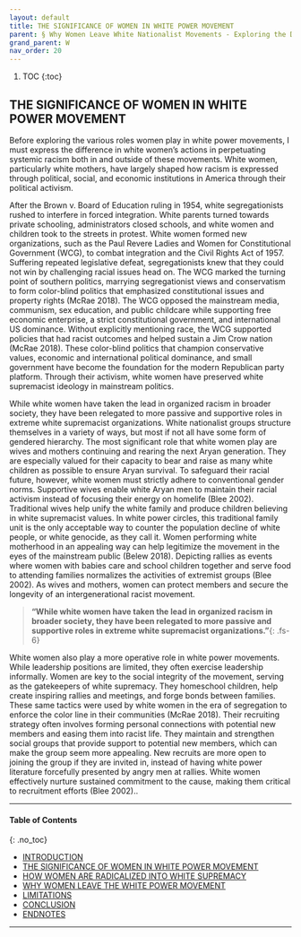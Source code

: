 ```yaml
---
layout: default
title: THE SIGNIFICANCE OF WOMEN IN WHITE POWER MOVEMENT
parent: § Why Women Leave White Nationalist Movements - Exploring the Deradicalization Process  
grand_parent: W
nav_order: 20 
---
```

<style>
.dont-break-out {
  /* These are technically the same, but use both */
  overflow-wrap: break-word;
  word-wrap: break-word;

     -ms-word-break: break-all;
  /* This is the dangerous one in WebKit, as it breaks things wherever */
  word-break: break-all;
  /* Instead use this non-standard one: */
  word-break: break-word;
}

.youtube-container {
    position: relative;
    width: 100%;
    height: 0;
    padding-bottom: 56.25%;
}
.youtube-video {
    position: absolute;
    top: 0;
    left: 0;
    width: 100%;
    height: 100%;
}

</style>

<div class="dont-break-out" markdown="1">

1. TOC
{:toc}

## THE SIGNIFICANCE OF WOMEN IN WHITE POWER MOVEMENT
Before exploring the various roles women play in white power movements, I must express the difference in white women’s actions in perpetuating systemic racism both in and outside of these movements. White women, particularly white mothers, have largely shaped how racism is expressed through political, social, and economic institutions in America through their political activism.

After the Brown v. Board of Education ruling in 1954, white segregationists rushed to interfere in forced integration. White parents turned towards private schooling, administrators closed schools, and white women and children took to the streets in protest. White women formed new organizations, such as the Paul Revere Ladies and Women for Constitutional Government (WCG), to combat integration and the Civil Rights Act of 1957. Suffering repeated legislative defeat, segregationists knew that they could not win by challenging racial issues head on. The WCG marked the turning point of southern politics, marrying segregationist views and conservatism to form color-blind politics that emphasized constitutional issues and property rights (McRae 2018). The WCG opposed the mainstream media, communism, sex education, and public childcare while supporting free economic enterprise, a strict constitutional government, and international US dominance. Without explicitly mentioning race, the WCG supported policies that had racist outcomes and helped sustain a Jim Crow nation (McRae 2018). These color-blind politics that champion conservative values, economic and international political dominance, and small government have become the foundation for the modern Republican party platform. Through their activism, white women have preserved white supremacist ideology in mainstream politics.

While white women have taken the lead in organized racism in broader society, they have been relegated to more passive and supportive roles in extreme white supremacist organizations. White nationalist groups structure themselves in a variety of ways, but most if not all have some form of gendered hierarchy. The most significant role that white women play are wives and mothers continuing and rearing the next Aryan generation. They are especially valued for their capacity to bear and raise as many white children as possible to ensure Aryan survival. To safeguard their racial future, however, white women must strictly adhere to conventional gender norms. Supportive wives enable white Aryan men to maintain their racial activism instead of focusing their energy on homelife (Blee 2002). Traditional wives help unify the white family and produce children believing in white supremacist values. In white power circles, this traditional family unit is the only acceptable way to counter the population decline of white people, or white genocide, as they call it. Women performing white motherhood in an appealing way can help legitimize the movement in the eyes of the mainstream public (Belew 2018). Depicting rallies as events where women with babies care and school children together and serve food to attending families normalizes the activities of extremist groups (Blee 2002). As wives and mothers, women can protect members and secure the longevity of an intergenerational racist movement.

> **“While white women have taken the lead in organized racism in broader society, they have been relegated to more passive and supportive roles in extreme white supremacist organizations.”**{: .fs-6}

White women also play a more operative role in white power movements. While leadership positions are limited, they often exercise leadership informally. Women are key to the social integrity of the movement, serving as the gatekeepers of white supremacy. They homeschool children, help create inspiring rallies and meetings, and forge bonds between families. These same tactics were used by white women in the era of segregation to enforce the color line in their communities (McRae 2018). Their recruiting strategy often involves forming personal connections with potential new members and easing them into racist life. They maintain and strengthen social groups that provide support to potential new members, which can make the group seem more appealing. New recruits are more open to joining the group if they are invited in, instead of having white power literature forcefully presented by angry men at rallies. White women effectively nurture sustained commitment to the cause, making them critical to recruitment efforts (Blee 2002)..

***

#### Table of Contents
{: .no_toc}

<ul><li> <a href="/docs/W/Why-Women-Leave-White-Nationalist-Movements-Exploring-the-Deradicalization-Process-1/">INTRODUCTION</a></li><li> <a href="/docs/W/Why-Women-Leave-White-Nationalist-Movements-Exploring-the-Deradicalization-Process-2/">THE SIGNIFICANCE OF WOMEN IN WHITE POWER MOVEMENT</a></li><li> <a href="/docs/W/Why-Women-Leave-White-Nationalist-Movements-Exploring-the-Deradicalization-Process-3/">HOW WOMEN ARE RADICALIZED INTO WHITE SUPREMACY</a></li><li> <a href="/docs/W/Why-Women-Leave-White-Nationalist-Movements-Exploring-the-Deradicalization-Process-4/">WHY WOMEN LEAVE THE WHITE POWER MOVEMENT</a></li><li> <a href="/docs/W/Why-Women-Leave-White-Nationalist-Movements-Exploring-the-Deradicalization-Process-5/">LIMITATIONS</a></li><li> <a href="/docs/W/Why-Women-Leave-White-Nationalist-Movements-Exploring-the-Deradicalization-Process-6/">CONCLUSION</a></li><li> <a href="/docs/W/Why-Women-Leave-White-Nationalist-Movements-Exploring-the-Deradicalization-Process-7/">ENDNOTES</a></li></ul>

***

</div>
